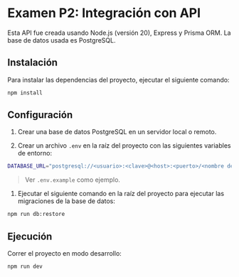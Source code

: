 # Examen P2: Integración con API

Esta API fue creada usando Node.js (versión 20), Express y Prisma ORM. La base de datos usada es PostgreSQL.

## Instalación

Para instalar las dependencias del proyecto, ejecutar el siguiente comando:

```bash
npm install
```

## Configuración

1. Crear una base de datos PostgreSQL en un servidor local o remoto.

2. Crear un archivo `.env` en la raíz del proyecto con las siguientes variables de entorno:

```bash
DATABASE_URL="postgresql://<usuario>:<clave>@<host>:<puerto>/<nombre de la base de datos>?schema=public"
```

> Ver `.env.example` como ejemplo.

1. Ejecutar el siguiente comando en la raíz del proyecto para ejecutar las migraciones de la base de datos:

```bash
npm run db:restore
```

## Ejecución

Correr el proyecto en modo desarrollo:

```bash
npm run dev
```